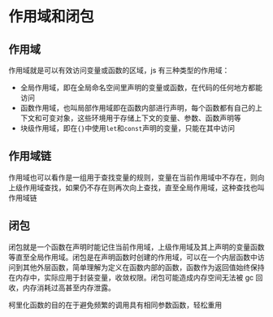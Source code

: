 # 作用域和闭包

## 作用域

作用域就是可以有效访问变量或函数的区域，js 有三种类型的作用域：

- 全局作用域，即在全局命名空间里声明的变量或函数，在代码的任何地方都能访问
- 函数作用域，也叫局部作用域即在函数内部进行声明，每个函数都有自己的上下文和可变对象，这些环境用于存储上下文的变量、参数、函数声明等
- 块级作用域，即在`{}`中使用`let`和`const`声明的变量，只能在其中访问

## 作用域链

作用域也可以看作是一组用于查找变量的规则，变量在当前作用域中不存在，则向上级作用域查找，如果仍不存在则再次向上查找，直至全局作用域，这种查找也叫作用域链

## 闭包

闭包就是一个函数在声明时能记住当前作用域，上级作用域及其上声明的变量函数等直至全局作用域。闭包是在声明函数时创建的作用域，可以在一个内层函数中访问到其他外层函数，简单理解为定义在函数内部的函数，函数作为返回值始终保持在内存中，实际应用于封装变量，收敛权限。闭包可能造成内存空间无法被 gc 回收，内存消耗过高甚至内存泄露。

柯里化函数的目的在于避免频繁的调用具有相同参数函数，轻松重用
